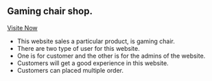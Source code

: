 ## Gaming chair shop.
[Visite Now](https://gamin-chair-shop.firebaseapp.com/)
* This website sales a particular product, is gaming chair.
* There are two type of user  for this website.
* One is for customer and the other is for the admins of the website. 
* Customers will get a good experience in this website. 
* Customers can placed multiple order.


